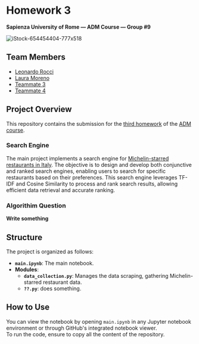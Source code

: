  
# Homework 3
**Sapienza University of Rome — ADM Course — Group #9**

![iStock-654454404-777x518](https://a.storyblok.com/f/125576/2448x1220/327bb24d32/hero_update_michelin.jpg/m/1224x0/filters:format(webp))

## Team Members
- [Leonardo Rocci](https://github.com/cycileo)
- [Laura Moreno](https://github.com/lamorenorod)
- [Teammate 3](https://github.com/teammate3githubprofile)
- [Teammate 4](https://github.com/teammate4githubprofile)

## Project Overview
This repository contains the submission for the [third homework](https://github.com/Sapienza-University-Rome/ADM/tree/master/2024/Homework_3) of the [ADM course](http://aris.me/contents/teaching/data-mining-ds-2024). 

### Search Engine
The main project implements a search engine for [Michelin-starred restaurants in Italy](https://guide.michelin.com/en/it/restaurants). The objective is to design and develop both conjunctive and ranked search engines, enabling users to search for specific restaurants based on their preferences. This search engine leverages TF-IDF and Cosine Similarity to process and rank search results, allowing efficient data retrieval and accurate ranking.

### Algorithim Question
**Write something**

## Structure
The project is organized as follows:
- **`main.ipynb`**: The main notebook.
- **Modules**:
  - **`data_collection.py`**: Manages the data scraping, gathering Michelin-starred restaurant data.
  - **`??.py`**: does something.


## How to Use

You can view the notebook by opening `main.ipynb` in any Jupyter notebook environment or through GitHub's integrated notebook viewer.   
To run the code, ensure to copy all the content of the repository. 
